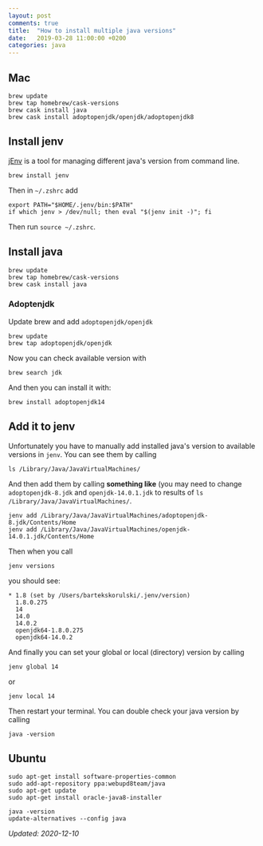 ```yaml
---
layout: post
comments: true
title:  "How to install multiple java versions"
date:   2019-03-28 11:00:00 +0200
categories: java
---
```



## Mac

``` shell
brew update
brew tap homebrew/cask-versions
brew cask install java
brew cask install adoptopenjdk/openjdk/adoptopenjdk8
```

## Install jenv

[jEnv](https://www.jenv.be/) is a tool for managing different java's version from command line.

``` shell
brew install jenv
```

Then in `~/.zshrc` add

``` shell
export PATH="$HOME/.jenv/bin:$PATH"
if which jenv > /dev/null; then eval "$(jenv init -)"; fi
```
Then run `source ~/.zshrc`.

## Install java


``` shell
brew update
brew tap homebrew/cask-versions
brew cask install java
```

### Adoptenjdk

Update brew and add `adoptopenjdk/openjdk`

``` shell
brew update
brew tap adoptopenjdk/openjdk
```

Now you can check available version with

``` shell
brew search jdk
```

And then you can install it with:

``` shell
brew install adoptopenjdk14
```

## Add it to jenv

Unfortunately you have to manually add installed java's version to available versions in `jenv`.
You can see them by calling

``` shell
ls /Library/Java/JavaVirtualMachines/
```
And then add them by calling __something like__ (you may need to change
`adoptopenjdk-8.jdk` and `openjdk-14.0.1.jdk` to results of `ls /Library/Java/JavaVirtualMachines/`.
``` shell
jenv add /Library/Java/JavaVirtualMachines/adoptopenjdk-8.jdk/Contents/Home
jenv add /Library/Java/JavaVirtualMachines/openjdk-14.0.1.jdk/Contents/Home
```

Then when you call
``` shell
jenv versions
```
you should see:

``` shell
* 1.8 (set by /Users/bartekskorulski/.jenv/version)
  1.8.0.275
  14
  14.0
  14.0.2
  openjdk64-1.8.0.275
  openjdk64-14.0.2
```

And finally you can set your global or local (directory) version by calling

``` shell
jenv global 14
```
or

``` shell
jenv local 14
```

Then restart your terminal. You can double check your java version by calling

``` shell
java -version
```

## Ubuntu

``` shell
sudo apt-get install software-properties-common
sudo add-apt-repository ppa:webupd8team/java
sudo apt-get update
sudo apt-get install oracle-java8-installer
```

``` shell
java -version
update-alternatives --config java
```

_Updated: 2020-12-10_
